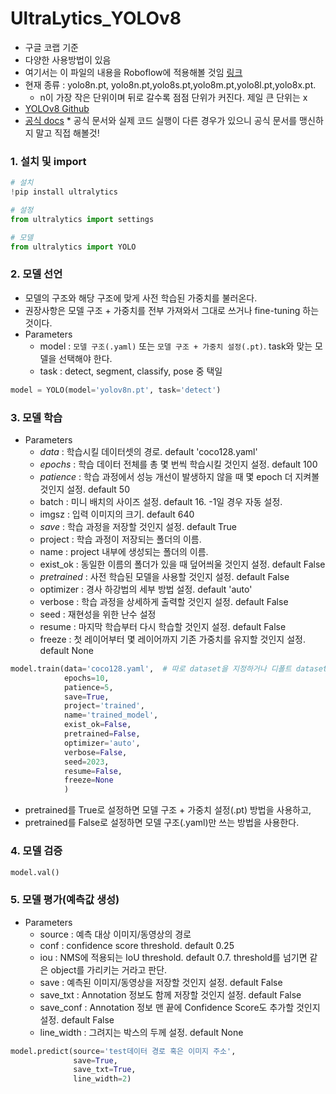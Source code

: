 # UltraLytics_YOLOv8

* 구글 코랩 기준
* 다양한 사용방법이 있음
* 여기서는 이 파일의 내용을 Roboflow에 적용해볼 것임 [링크](https://github.com/Woojin-02/Today-I-Learn/blob/main/CNN/Roboflow%20UltraLytics.md)
* 현재 종류 : yolo8n.pt, yolo8n.pt,yolo8s.pt,yolo8m.pt,yolo8l.pt,yolo8x.pt.
     * n이 가장 작은 단위이며 뒤로 갈수록 점점 단위가 커진다. 제일 큰 단위는 x
* [YOLOv8 Github](https://github.com/ultralytics/ultralytics)
* [공식 docs](https://docs.ultralytics.com/)
      * 공식 문서와 실제 코드 실행이 다른 경우가 있으니 공식 문서를 맹신하지 말고 직접 해볼것!

### 1. 설치 및 import
```python
# 설치
!pip install ultralytics

# 설정
from ultralytics import settings

# 모델
from ultralytics import YOLO
```

### 2. 모델 선언

* 모델의 구조와 해당 구조에 맞게 사전 학습된 가중치를 불러온다.
* 권장사항은 모델 구조 + 가중치를 전부 가져와서 그대로 쓰거나 fine-tuning 하는 것이다.
* Parameters
    * model : `모델 구조(.yaml)` 또는 `모델 구조 + 가중치 설정(.pt)`. task와 맞는 모델을 선택해야 한다.
    * task : detect, segment, classify, pose 중 택일
```python
model = YOLO(model='yolov8n.pt', task='detect')
```

### 3. 모델 학습

* Parameters
    * *data* : 학습시킬 데이터셋의 경로. default 'coco128.yaml'
    * *epochs* : 학습 데이터 전체를 총 몇 번씩 학습시킬 것인지 설정. default 100
    * *patience* : 학습 과정에서 성능 개선이 발생하지 않을 때 몇 epoch 더 지켜볼 것인지 설정. default 50
    * batch : 미니 배치의 사이즈 설정. default 16. -1일 경우 자동 설정.
    * imgsz : 입력 이미지의 크기. default 640
    * *save* : 학습 과정을 저장할 것인지 설정. default True
    * project : 학습 과정이 저장되는 폴더의 이름.
    * name : project 내부에 생성되는 폴더의 이름.
    * exist_ok : 동일한 이름의 폴더가 있을 때 덮어씌울 것인지 설정. default False
    * *pretrained* : 사전 학습된 모델을 사용할 것인지 설정. default False
    * optimizer : 경사 하강법의 세부 방법 설정. default 'auto'
    * verbose : 학습 과정을 상세하게 출력할 것인지 설정. default False
    * seed : 재현성을 위한 난수 설정
    * resume : 마지막 학습부터 다시 학습할 것인지 설정. default False
    * freeze : 첫 레이어부터 몇 레이어까지 기존 가중치를 유지할 것인지 설정. default None

```python
model.train(data='coco128.yaml',  # 따로 dataset을 지정하거나 디폴트 dataset 사용 가능
            epochs=10,
            patience=5,
            save=True,
            project='trained',
            name='trained_model',
            exist_ok=False,
            pretrained=False,
            optimizer='auto',
            verbose=False,
            seed=2023,
            resume=False,
            freeze=None
            )
```

* pretrained를 True로 설정하면 모델 구조 + 가중치 설정(.pt) 방법을 사용하고,
* pretrained를 False로 설정하면 모델 구조(.yaml)만 쓰는 방법을 사용한다.


### 4. 모델 검증

```python
model.val()
```

### 5. 모델 평가(예측값 생성)
* Parameters
    * source : 예측 대상 이미지/동영상의 경로
    * conf : confidence score threshold. default 0.25
    * iou : NMS에 적용되는 IoU threshold. default 0.7. threshold를 넘기면 같은 object를 가리키는 거라고 판단.
    * save : 예측된 이미지/동영상을 저장할 것인지 설정. default False
    * save_txt : Annotation 정보도 함께 저장할 것인지 설정. default False
    * save_conf : Annotation 정보 맨 끝에 Confidence Score도 추가할 것인지 설정. default False
    * line_width : 그려지는 박스의 두께 설정. default None

```python
model.predict(source='test데이터 경로 혹은 이미지 주소',
              save=True, 
              save_txt=True, 
              line_width=2)
```
